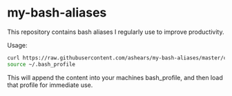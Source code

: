 # my-bash-aliases
This repository contains bash aliases I regularly use to improve productivity.

Usage:

```bash
curl https://raw.githubusercontent.com/ashears/my-bash-aliases/master/content >> ~/.bash_profile
source ~/.bash_profile
```

This will append the content into your machines bash_profile, and then load that profile for immediate use.
